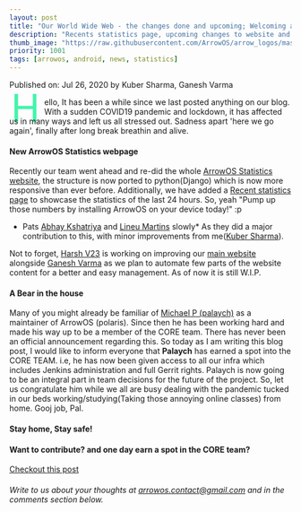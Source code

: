 ```yaml
---
layout: post
title: "Our World Wide Web - the changes done and upcoming; Welcoming a new CORE member!"
description: "Recents statistics page, upcoming changes to website and a new CORE team member"
thumb_image: "https://raw.githubusercontent.com/ArrowOS/arrow_logos/master/ArrowLogo-sky-transparent.png"
priority: 1001
tags: [arrowos, android, news, statistics]
---
```


Published on: Jul 26, 2020 by Kuber Sharma, Ganesh Varma<br>

<style type="text/css" media="Screen">
 .Dropcap {
  color: #42f5aa;
  float: left;
  font-size: 69px;
  line-height: 30px;
  padding-top: 4px;
  padding-right: 8px;
  padding-left: 3px;
}
</style>

<span class="Dropcap">H</span>ello, It has been a while since we last posted anything on our blog. With a sudden COVID19 pandemic and lockdown, it has affected us in many ways and left us all stressed out. Sadness apart 'here we go again', finally after long break breathin and alive. 

#### New ArrowOS Statistics webpage <br>

Recently our team went ahead and re-did the whole [ArrowOS Statistics website](https://stats.arrowos.net/), the structure is now ported to python(Django) which is now more responsive than ever before. Additionally, we have added a [Recent statistics page](https://stats.arrowos.net/recents/) to showcase the statistics of the last 24 hours. So, yeah "Pump up those numbers by installing ArrowOS on your device today!" :p

* Pats [Abhay Kshatriya](https://github.com/kshatriya-abhay) and [Lineu Martins](https://github.com/lamp216) slowly* As they did a major contribution to this, with minor improvements from me([Kuber Sharma](https://github.com/kubersharma001)).

Not to forget, [Harsh V23](https://twitter.com/harshv23) is working on improving our [main website](https:www.arrowos.net) alongside [Ganesh Varma](https://github.com/ganeshi4u) as we plan to automate few parts of the website content for a better and easy management. As of now it is still W.I.P.

#### A Bear in the house <br>

Many of you might already be familiar of [Michael P (palaych)](https://github.com/palaych) as a maintainer of ArrowOS (polaris). Since then he has been working hard and made his way up to be a member of the CORE team. There has never been an official announcement regarding this. So today as I am writing this blog post, I would like to inform everyone that <b>Palaych</b> has earned a spot into the CORE TEAM. i.e, he has now been given access to all our infra which includes Jenkins administration and full Gerrit rights. Palaych is now going to be an integral part in team decisions for the future of the project. So, let us congratulate him while we all are busy dealing with the pandemic tucked in our beds working/studying(Taking those annoying online classes) from home. 
Gooj job, Pal.

#### Stay home, Stay safe!

#### Want to contribute? and one day earn a spot in the CORE team? <br>

[Checkout this post](https://blog.arrowos.net/posts/apply-for-maintainership)

###### Write to us about your thoughts at <arrowos.contact@gmail.com> and in the comments section below. <br>
